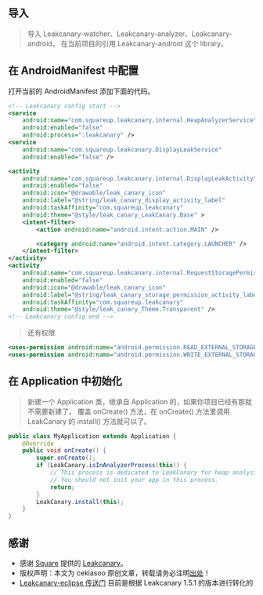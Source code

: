 ## 导入

> 导入 Leakcanary-watcher、Leakcanary-analyzer、Leakcanary-android， 在当前项目的引用 Leakcanary-android 这个 library。

## 在 AndroidManifest 中配置

打开当前的 AndroidManifest 添加下面的代码。

```xml
<!-- Leakcanary config start -->
<service
    android:name="com.squareup.leakcanary.internal.HeapAnalyzerService"
    android:enabled="false"
    android:process=":leakcanary" />
<service
    android:name="com.squareup.leakcanary.DisplayLeakService"
    android:enabled="false" />

<activity
    android:name="com.squareup.leakcanary.internal.DisplayLeakActivity"
    android:enabled="false"
    android:icon="@drawable/leak_canary_icon"
    android:label="@string/leak_canary_display_activity_label"
    android:taskAffinity="com.squareup.leakcanary"
    android:theme="@style/leak_canary_LeakCanary.Base" >
    <intent-filter>
        <action android:name="android.intent.action.MAIN" />

        <category android:name="android.intent.category.LAUNCHER" />
    </intent-filter>
</activity>
<activity
    android:name="com.squareup.leakcanary.internal.RequestStoragePermissionActivity"
    android:enabled="false"
    android:icon="@drawable/leak_canary_icon"
    android:label="@string/leak_canary_storage_permission_activity_label"
    android:taskAffinity="com.squareup.leakcanary"
    android:theme="@style/leak_canary_Theme.Transparent" />
<!-- Leakcanary config end -->
```

> 还有权限

```xml
<uses-permission android:name="android.permission.READ_EXTERNAL_STORAGE" />
<uses-permission android:name="android.permission.WRITE_EXTERNAL_STORAGE" />
```

## 在 Application 中初始化

> 新建一个 Application 类，继承自 Application 的，如果你项目已经有那就不需要新建了。
覆盖 onCreate() 方法，在 onCreate() 方法里调用 LeakCanary 的 install() 方法就可以了。

```java
public class MyApplication extends Application {
    @Override
    public void onCreate() {
        super.onCreate();
        if (LeakCanary.isInAnalyzerProcess(this)) {
            // This process is dedicated to LeakCanary for heap analysis.
            // You should not init your app in this process.
            return;
        }
        LeakCanary.install(this);
    }
}
```

## 感谢

* 感谢 [Square](https://github.com/square) 提供的 [Leakcanary](https://github.com/square/leakcanary)。
* 版权声明：本文为 cekiasoo 原创文章，转载请务必注明[出处](http://blog.csdn.net/cekiasoo/article/details/70880740)！
* [Leakcanary-eclipse 传送门](https://github.com/cekiasoo/Leakcanary-eclipse)
目前是根据 Leakcanary 1.5.1 的版本进行转化的
